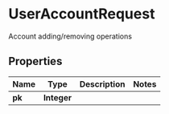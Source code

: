 

# UserAccountRequest

Account adding/removing operations

## Properties

| Name | Type | Description | Notes |
|------------ | ------------- | ------------- | -------------|
|**pk** | **Integer** |  |  |



